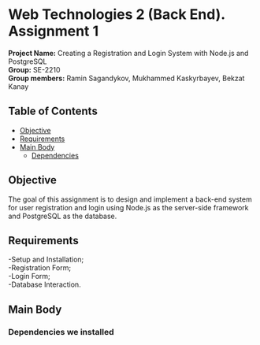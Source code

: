 # Web Technologies 2 (Back End). Assignment 1
**Project Name:** Creating a Registration and Login System with Node.js and PostgreSQL  
**Group:** SE-2210  
**Group members:** Ramin Sagandykov, Mukhammed Kaskyrbayev, Bekzat Kanay
## Table of Contents
- [Objective](#objective)
- [Requirements](#requirements)
- [Main Body](#main-body)
    - [Dependencies](#dependencies)


## Objective
The goal of this assignment is to design and implement a back-end system for user registration and login using Node.js as the server-side framework and PostgreSQL as the database.

## Requirements
-Setup and Installation;
<br>-Registration Form;
<br>-Login Form;
<br>-Database Interaction.

## Main Body
### Dependencies we installed

